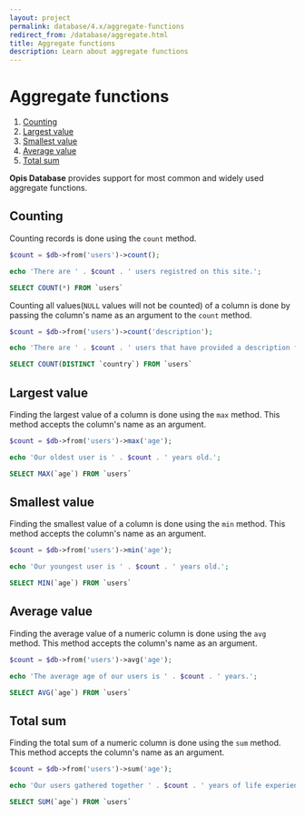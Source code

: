 ```yaml
---
layout: project
permalink: database/4.x/aggregate-functions
redirect_from: /database/aggregate.html
title: Aggregate functions
description: Learn about aggregate functions
---
```

# Aggregate functions

1. [Counting](#counting)
2. [Largest value](#largest-value)
3. [Smallest value](#smallest-value)
4. [Average value](#average-value)
5. [Total sum](#total-sum)

**Opis Database** provides support for most common and widely used aggregate functions.

## Counting

Counting records is done using the `count` method. 

```php
$count = $db->from('users')->count();

echo 'There are ' . $count . ' users registred on this site.';
```
```sql
SELECT COUNT(*) FROM `users`
```

Counting all values(`NULL` values will not be counted) of a column is done by 
passing the column's name as an argument to the `count` method. 

```php
$count = $db->from('users')->count('description');

echo 'There are ' . $count . ' users that have provided a description for their profile.';
```
```sql
SELECT COUNT(DISTINCT `country`) FROM `users`
```

## Largest value

Finding the largest value of a column is done using the `max` method. 
This method accepts the column's name as an argument. 

```php
$count = $db->from('users')->max('age');

echo 'Our oldest user is ' . $count . ' years old.';
```
```sql
SELECT MAX(`age`) FROM `users`
```

## Smallest value

Finding the smallest value of a column is done using the `min` method. 
This method accepts the column's name as an argument. 

```php
$count = $db->from('users')->min('age');

echo 'Our youngest user is ' . $count . ' years old.';
```
```sql
SELECT MIN(`age`) FROM `users`
```

## Average value

Finding the average value of a numeric column is done using the `avg` method. 
This method accepts the column's name as an argument. 

```php
$count = $db->from('users')->avg('age');

echo 'The average age of our users is ' . $count . ' years.';
```
```sql
SELECT AVG(`age`) FROM `users`
```

## Total sum

Finding the total sum of a numeric column is done using the `sum` method. 
This method accepts the column's name as an argument. 

```php
$count = $db->from('users')->sum('age');

echo 'Our users gathered together ' . $count . ' years of life experience.';
```
```sql
SELECT SUM(`age`) FROM `users`
```


